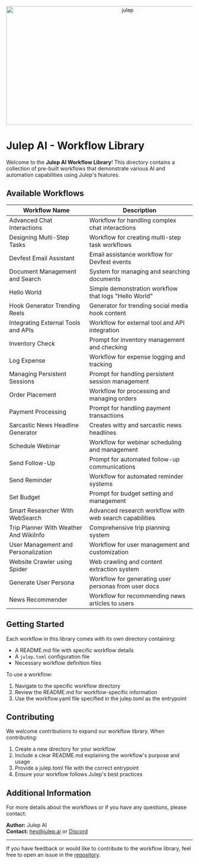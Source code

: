 <div align="center">
    <img src="https://socialify.git.ci/julep-ai/julep/image?description=1&descriptionEditable=Build%20AI%20agents%20and%20workflows%20with%20a%20simple%20API&font=Source%20Code%20Pro&logo=https%3A%2F%2Fraw.githubusercontent.com%2Fjulep-ai%2Fjulep%2Fdev%2F.github%2Fjulep-logo.svg&owner=1&pattern=Solid&stargazers=1&theme=Auto" alt="julep" width="640" height="320" />
</div>

# Julep AI - Workflow Library

Welcome to the **Julep AI Workflow Library**! This directory contains a collection of pre-built workflows that demonstrate various AI and automation capabilities using Julep's features.

## Available Workflows

| **Workflow Name** | **Description** |
|------------------|-----------------|
| Advanced Chat Interactions | Workflow for handling complex chat interactions |
| Designing Multi-Step Tasks | Workflow for creating multi-step task workflows |
| Devfest Email Assistant | Email assistance workflow for Devfest events |
| Document Management and Search | System for managing and searching documents |
| Hello World | Simple demonstration workflow that logs "Hello World" |
| Hook Generator Trending Reels | Generator for trending social media hook content |
| Integrating External Tools and APIs | Workflow for external tool and API integration |
| Inventory Check | Prompt for inventory management and checking |
| Log Expense | Workflow for expense logging and tracking |
| Managing Persistent Sessions | Prompt for handling persistent session management |
| Order Placement | Workflow for processing and managing orders |
| Payment Processing | Prompt for handling payment transactions |
| Sarcastic News Headline Generator | Creates witty and sarcastic news headlines |
| Schedule Webinar | Workflow for webinar scheduling and management |
| Send Follow-Up | Prompt for automated follow-up communications |
| Send Reminder | Workflow for automated reminder systems |
| Set Budget | Prompt for budget setting and management |
| Smart Researcher With WebSearch | Advanced research workflow with web search capabilities |
| Trip Planner With Weather And WikiInfo | Comprehensive trip planning system |
| User Management and Personalization | Workflow for user management and customization |
| Website Crawler using Spider | Web crawling and content extraction system |
| Generate User Persona | Workflow for generating user personas from user docs |
| News Recommender | Workflow for recommending news articles to users |

## Getting Started

Each workflow in this library comes with its own directory containing:
- A README.md file with specific workflow details
- A `julep.toml` configuration file
- Necessary workflow definition files

To use a workflow:
1. Navigate to the specific workflow directory
2. Review the README.md for workflow-specific information
3. Use the workflow.yaml file specified in the julep.toml as the entrypoint

## Contributing

We welcome contributions to expand our workflow library. When contributing:
1. Create a new directory for your workflow
2. Include a clear README.md explaining the workflow's purpose and usage
3. Provide a julep.toml file with the correct entrypoint
4. Ensure your workflow follows Julep's best practices

## Additional Information

For more details about the workflows or if you have any questions, please contact:

**Author:** Julep AI  
**Contact:** [hey@julep.ai](mailto:hey@julep.ai) or [Discord](https://discord.com/invite/JTSBGRZrzj)

---

If you have feedback or would like to contribute to the workflow library, feel free to open an issue in the [repository](https://github.com/julep-ai/julep).